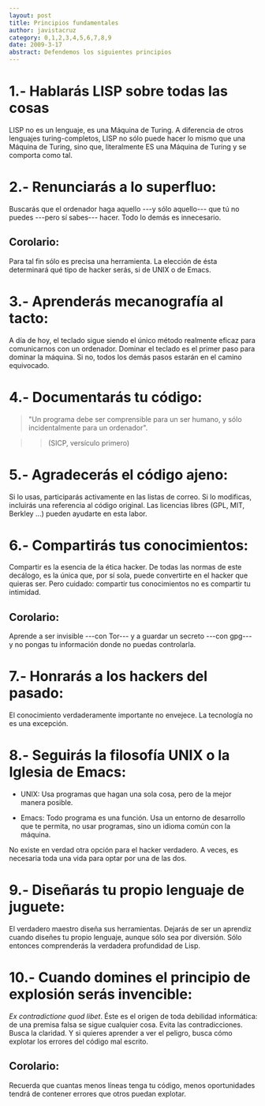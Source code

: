 ```yaml
---
layout: post
title: Principios fundamentales
author: javistacruz
category: 0,1,2,3,4,5,6,7,8,9
date: 2009-3-17
abstract: Defendemos los siguientes principios
---
```

1.- Hablarás LISP sobre todas las cosas
=======================================

LISP no es un lenguaje, es una Máquina de Turing. A diferencia de otros lenguajes turing-completos, LISP no sólo puede hacer lo mismo que una Máquina de Turing, sino que, literalmente ES una Máquina de Turing y se comporta como tal.

2.- Renunciarás a lo superfluo:
===============================
Buscarás que el ordenador haga aquello ---y sólo aquello--- que tú no puedes ---pero sí sabes--- hacer. Todo lo demás es innecesario.

Corolario:
----------

Para tal fin sólo es precisa una herramienta. La elección de ésta determinará qué tipo de hacker serás, si de UNIX o de Emacs.

3.- Aprenderás mecanografía al tacto:
=====================================

A día de hoy, el teclado sigue siendo el único método realmente eficaz para comunicarnos con un ordenador. Dominar el teclado es el primer paso para dominar la máquina. Si no, todos los demás pasos estarán en el camino equivocado.

4.- Documentarás tu código:
===========================

> "Un programa debe ser comprensible para un ser humano, y sólo incidentalmente para un ordenador".

>> (SICP, versículo primero)

5.- Agradecerás el código ajeno:
================================

Si lo usas, participarás activamente en las listas de correo. Si lo modificas, incluirás una referencia al código original. Las licencias libres (GPL, MIT, Berkley ...) pueden ayudarte en esta labor.

6.- Compartirás tus conocimientos:
==================================

Compartir es la esencia de la ética hacker. De todas las normas de este decálogo, es la única que, por sí sola, puede convertirte en el hacker que quieras ser. Pero cuidado: compartir tus conocimientos no es compartir tu intimidad.

Corolario:
----------

Aprende a ser invisible ---con Tor--- y a guardar un secreto ---con gpg--- y no pongas tu información donde no puedas controlarla.

7.- Honrarás a los hackers del pasado:
======================================

El conocimiento verdaderamente importante no envejece. La tecnología no es una excepción.

8.- Seguirás la filosofía UNIX o la Iglesia de Emacs:
=====================================================

- UNIX: Usa programas que hagan una sola cosa, pero de la mejor manera posible.

- Emacs: Todo programa es una función. Usa un entorno de desarrollo que te permita, no usar programas, sino un idioma común con la máquina.

No existe en verdad otra opción para el hacker verdadero. A veces, es necesaria toda una vida para optar por una de las dos.

9.- Diseñarás tu propio lenguaje de juguete:
============================================

El verdadero maestro diseña sus herramientas. Dejarás de ser un aprendiz cuando diseñes tu propio lenguaje, aunque sólo sea por diversión. Sólo entonces comprenderás la verdadera profundidad de Lisp.

10.- Cuando domines el principio de explosión serás invencible:
===============================================================

*Ex contradictione quod libet*. Éste es el origen de toda debilidad informática: de una premisa falsa se sigue cualquier cosa. Evita las contradicciones. Busca la claridad. Y si quieres aprender a ver el peligro, busca cómo explotar los errores del código mal escrito.

Corolario:
----------
Recuerda que cuantas menos líneas tenga tu código, menos oportunidades tendrá de contener errores que otros puedan explotar.
